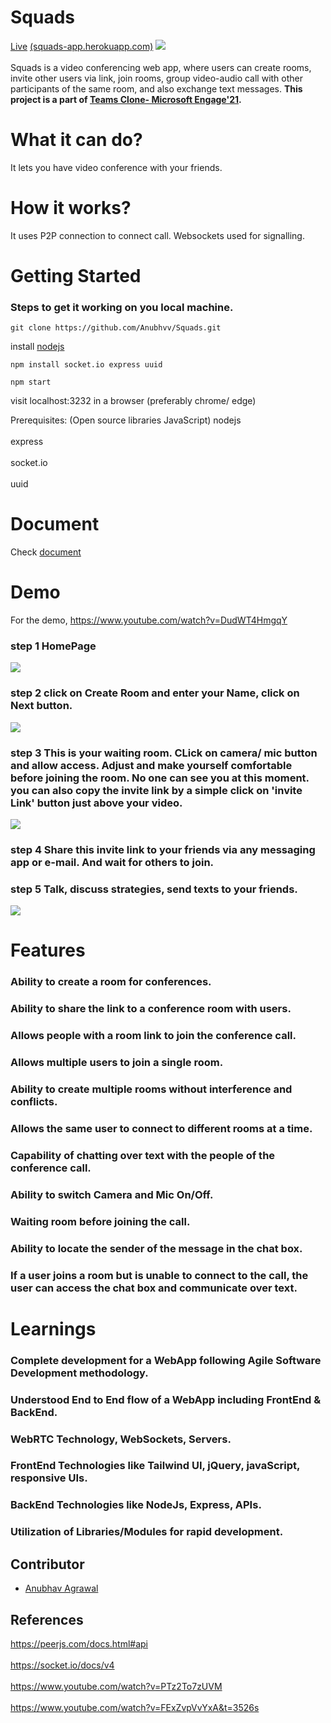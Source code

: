 

# Squads
[Live](http://squads-app.herokuapp.com/) [(squads-app.herokuapp.com)](http://squads-app.herokuapp.com/)
![](https://github.com/Anubhvv/readme/blob/main/start%20vid.png?raw=true)
<br></br>
Squads is a video conferencing web app, where users can create rooms, invite other users via link, join rooms, group video-audio call with other participants of the same room, and also exchange text messages.
**This project is a part of [Teams Clone- Microsoft Engage'21](https://microsoft.acehacker.com/engage2021/?mc_cid=1b332f034a&mc_eid=6724c88fad).** 

#  What it can do?
It lets you have video conference with your friends.

#  How it works?
It uses P2P connection to connect call. Websockets used for signalling.

# Getting Started

### Steps to get it working on you local machine.
```
git clone https://github.com/Anubhvv/Squads.git
```
install [nodejs](https://nodejs.org/en/)

```
npm install socket.io express uuid 
```
```
npm start
```

visit localhost:3232 in a browser (preferably chrome/ edge)


Prerequisites:
(Open source libraries JavaScript)
nodejs  <br></br>
express <br></br>
socket.io<br></br>
uuid

# Document
Check [document](https://docs.google.com/document/d/e/2PACX-1vQeibxTE70tw_liuFQZH8iWaydE82EAzt3189OP7guS-qp-Dp-aB9jURthJihYCb1ft0Aoe79lAMNuO/pub)

# Demo
For the demo, https://www.youtube.com/watch?v=DudWT4HmgqY
### step 1 HomePage
  ![](https://github.com/Anubhvv/readme/blob/main/homepage.png?raw=true)
### step 2 click on Create Room and enter your Name, click on Next button.
  ![](https://github.com/Anubhvv/readme/blob/main/enterName.png?raw=true)
### step 3 This is your waiting room. CLick on camera/ mic button and allow access. Adjust and make yourself comfortable before joining the room. No one can see you at this moment. you can also copy the invite link by a simple click on 'invite Link' button just above your video.
  ![](https://github.com/Anubhvv/readme/blob/main/waitRoom.png?raw=true)
### step 4 Share this invite link to your friends via any messaging app or e-mail. And wait for others to join.
### step 5 Talk, discuss strategies, send texts to your friends.
  ![](https://github.com/Anubhvv/readme/blob/main/meeting.png?raw=true)
  
  
# Features

### Ability to create a room for conferences.

### Ability to share the link to a conference room with users.

### Allows people with a room link to join the conference call.

### Allows multiple users to join a single room.

### Ability to create multiple rooms without interference and conflicts.

### Allows the same user to connect to different rooms at a time.

### Capability of chatting over text with the people of the conference call.

### Ability to switch Camera and Mic On/Off.

### Waiting room before joining the call.

### Ability to locate the sender of the message in the chat box.

### If a user joins a room but is unable to connect to the call, the user can access the chat box and communicate over text.

# Learnings

### Complete development for a WebApp following Agile Software Development methodology.

### Understood End to End flow of a WebApp including FrontEnd & BackEnd.

### WebRTC Technology, WebSockets, Servers.

### FrontEnd Technologies like Tailwind UI, jQuery, javaScript, responsive UIs.

### BackEnd Technologies like NodeJs, Express, APIs.

### Utilization of Libraries/Modules for rapid development.

## Contributor
- [Anubhav Agrawal](https://www.linkedin.com/in/anubhvag/)



## References
https://peerjs.com/docs.html#api
<br></br>
https://socket.io/docs/v4
<br></br>
https://www.youtube.com/watch?v=PTz2To7zUVM
<br></br>
https://www.youtube.com/watch?v=FExZvpVvYxA&t=3526s
